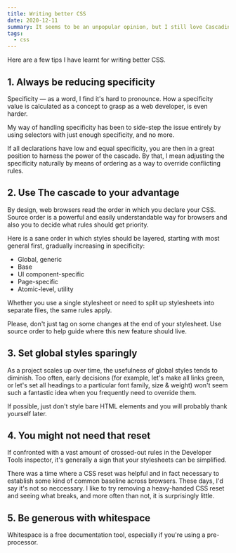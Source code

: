 ```yaml
---
title: Writing better CSS
date: 2020-12-11
summary: It seems to be an unpopular opinion, but I still love Cascading Stylesheets.
tags:
  - css
---
```

Here are a few tips I have learnt for writing better CSS.

## 1. Always be reducing specificity

Specificity &mdash; as a word, I find it's hard to pronounce. How a specificity value is calculated as a concept to grasp as a web developer, is even harder.

My way of handling specificity has been to side-step the issue entirely by using selectors with just enough specificity, and no more.

If all declarations have low and equal specificity, you are then in a great position to harness the power of the cascade. By that, I mean adjusting the specificity naturally by means of ordering as a way to override conflicting rules.

## 2. Use The cascade to your advantage

By design, web browsers read the order in which you declare your CSS. Source order is a powerful and easily understandable way for browsers and also you to decide what rules should get priority.

Here is a sane order in which styles should be layered, starting with most general first, gradually increasing in specificity:

- Global, generic
- Base
- UI component-specific
- Page-specific
- Atomic-level, utility

Whether you use a single stylesheet or need to split up stylesheets into separate files, the same rules apply.

Please, don't just tag on some changes at the end of your stylesheet. Use source order to help guide where this new feature should live.

## 3. Set global styles sparingly

As a project scales up over time, the usefulness of global styles tends to diminish. Too often, early decisions (for example, let's make all links green, or let's set all headings to a particular font family, size & weight) won't seem such a fantastic idea when you frequently need to override them.

If possible, just don't style bare HTML elements and you will probably thank yourself later.

## 4. You might not need that reset

If confronted with a vast amount of crossed-out rules in the Developer Tools inspector, it's generally a sign that your stylesheets can be simplified.

There was a time where a CSS reset was helpful and in fact necessary to establish some kind of common baseline across browsers. These days, I'd say it's not so neccessary. I like to try removing a heavy-handed CSS reset and seeing what breaks, and more often than not, it is surprisingly little.

## 5. Be generous with whitespace

Whitespace is a free documentation tool, especially if you're using a pre-processor.
